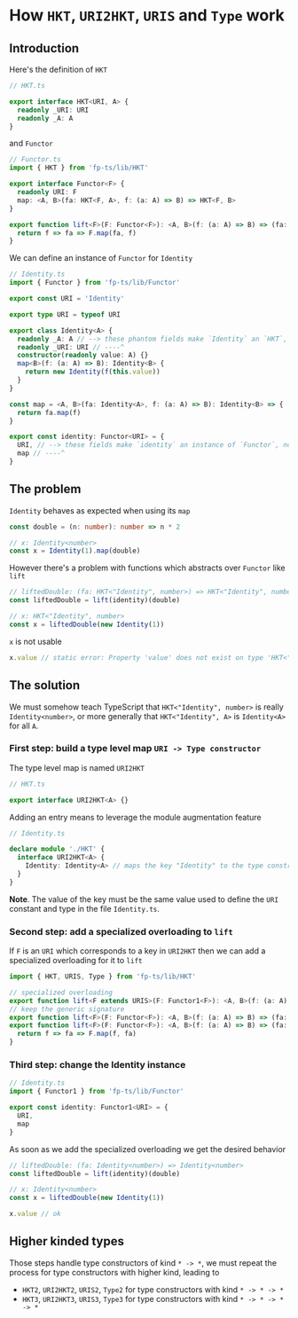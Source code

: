 # How `HKT`, `URI2HKT`, `URIS` and `Type` work

## Introduction

Here's the definition of `HKT`

```ts
// HKT.ts

export interface HKT<URI, A> {
  readonly _URI: URI
  readonly _A: A
}
```

and `Functor`

```ts
// Functor.ts
import { HKT } from 'fp-ts/lib/HKT'

export interface Functor<F> {
  readonly URI: F
  map: <A, B>(fa: HKT<F, A>, f: (a: A) => B) => HKT<F, B>
}

export function lift<F>(F: Functor<F>): <A, B>(f: (a: A) => B) => (fa: HKT<F, A>) => HKT<F, B> {
  return f => fa => F.map(fa, f)
}
```

We can define an instance of `Functor` for `Identity`

```ts
// Identity.ts
import { Functor } from 'fp-ts/lib/Functor'

export const URI = 'Identity'

export type URI = typeof URI

export class Identity<A> {
  readonly _A: A // --> these phantom fields make `Identity` an `HKT`, note that both `A` and `URI` here are types
  readonly _URI: URI // ----^
  constructor(readonly value: A) {}
  map<B>(f: (a: A) => B): Identity<B> {
    return new Identity(f(this.value))
  }
}

const map = <A, B>(fa: Identity<A>, f: (a: A) => B): Identity<B> => {
  return fa.map(f)
}

export const identity: Functor<URI> = {
  URI, // --> these fields make `identity` an instance of `Functor`, note that both `URI` and `map` here are values
  map // ----^
}
```

## The problem

`Identity` behaves as expected when using its `map`

```ts
const double = (n: number): number => n * 2

// x: Identity<number>
const x = Identity(1).map(double)
```

However there's a problem with functions which abstracts over `Functor` like `lift`

```ts
// liftedDouble: (fa: HKT<"Identity", number>) => HKT<"Identity", number>
const liftedDouble = lift(identity)(double)

// x: HKT<"Identity", number>
const x = liftedDouble(new Identity(1))
```

`x` is not usable

```ts
x.value // static error: Property 'value' does not exist on type 'HKT<"Identity", number>'
```

## The solution

We must somehow teach TypeScript that `HKT<"Identity", number>` is really `Identity<number>`, or more generally that
`HKT<"Identity", A>` is `Identity<A>` for all `A`.

### First step: build a type level map `URI -> Type constructor`

The type level map is named `URI2HKT`

```ts
// HKT.ts

export interface URI2HKT<A> {}
```

Adding an entry means to leverage the module augmentation feature

```ts
// Identity.ts

declare module './HKT' {
  interface URI2HKT<A> {
    Identity: Identity<A> // maps the key "Identity" to the type constructor `Identity`
  }
}
```

**Note**. The value of the key must be the same value used to define the `URI` constant and type in the file
`Identity.ts`.

### Second step: add a specialized overloading to `lift`

If `F` is an `URI` which corresponds to a key in `URI2HKT` then we can add a specialized overloading for it to `lift`

```ts
import { HKT, URIS, Type } from 'fp-ts/lib/HKT'

// specialized overloading
export function lift<F extends URIS>(F: Functor1<F>): <A, B>(f: (a: A) => B) => (fa: Type<F, A>) => Type<F, B>
// keep the generic signature
export function lift<F>(F: Functor<F>): <A, B>(f: (a: A) => B) => (fa: HKT<F, A>) => HKT<F, B>
export function lift<F>(F: Functor<F>): <A, B>(f: (a: A) => B) => (fa: HKT<F, A>) => HKT<F, B> {
  return f => fa => F.map(f, fa)
}
```

### Third step: change the Identity instance

```ts
// Identity.ts
import { Functor1 } from 'fp-ts/lib/Functor'

export const identity: Functor1<URI> = {
  URI,
  map
}
```

As soon as we add the specialized overloading we get the desired behavior

```ts
// liftedDouble: (fa: Identity<number>) => Identity<number>
const liftedDouble = lift(identity)(double)

// x: Identity<number>
const x = liftedDouble(new Identity(1))

x.value // ok
```

## Higher kinded types

Those steps handle type constructors of kind `* -> *`, we must repeat the process for type constructors with higher
kind, leading to

* `HKT2`, `URI2HKT2`, `URIS2`, `Type2` for type constructors with kind `* -> * -> *`
* `HKT3`, `URI2HKT3`, `URIS3`, `Type3` for type constructors with kind `* -> * -> * -> *`
